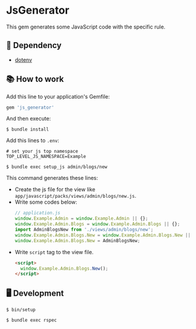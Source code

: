 # JsGenerator

This gem generates some JavaScript code with the specific rule.

## 📌 Dependency

- [dotenv](https://github.com/bkeepers/dotenv)

## 📚 How to work

Add this line to your application's Gemfile:

```ruby
gem 'js_generator'
```

And then execute:

    $ bundle install

Add this lines to `.env`:

```text
# set your js top namespace
TOP_LEVEL_JS_NAMESPACE=Example
```

```shell
$ bundle exec setup_js admin/blogs/new 
```

This command generates these lines:

- Create the js file for the view like `app/javascript/packs/views/admin/blogs/new.js`.
- Write some codes below: 
    ```js
    // application.js
    window.Example.Admin = window.Example.Admin || {};
    window.Example.Admin.Blogs = window.Example.Admin.Blogs || {};
    import AdminBlogsNew from './views/admin/blogs/new';
    window.Example.Admin.Blogs.New = window.Example.Admin.Blogs.New || {};
    window.Example.Admin.Blogs.New = AdminBlogsNew;
    ```
- Write `script` tag to the view file.
    ```html
    <script>
      window.Example.Admin.Blogs.New();
    </script>
    ```

## 🖥 Development

```shell
$ bin/setup
```

```shell
$ bundle exec rspec
```
